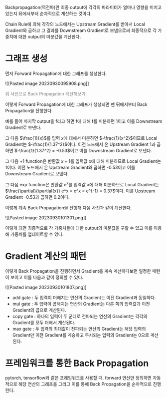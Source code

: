 Backpropagation(역전파)란 최종 output에 각각의 파라미터가 얼마나 영향을 미치고 있는지 뒤에서부터 순차적으로 계산하는 것이다.

Chain Rule에 의해 각각의 노드에서는 Upstream Gradient를 받아서 Local Gradient와 곱하고 그 결과를 Downstream Gradient로 보냄으로써 최종적으로 각 가중치에 대한 output의 미분값을 계산한다.

# 그래프 생성

먼저 Forward Propagation에 대한 그래프를 생성한다.

![[Pasted image 20230930095908.png]]

<font color="#7f7f7f">위 사진으로 Back Propagation 계산해보기!</font>

이렇게 Forward Propagation에 대한 그래프가 생성되면 맨 뒤에서부터 Back Propagation을 진행한다.

예를 들어 마지막 output을 f라고 하면 f에 대해 f를 미분하면 1이고 이를 Downstream Gradient로 보낸다.

그 다음 $\frac{1}{x}$를 입력 $x$에 대해서 미분하면 $-\frac{1}{x^2}$이므로 Local Gradient는 $-\frac{1}{1.37^2}$이다. 이전 노드에서 온 Upstream Gradient 1과 곱하면 $-\frac{1}{1.37^2} = -0.53$이고 이를 Downstream Gradient로 보낸다.

그 다음 +1 function은 반환값 $x+1$를 입력값 $x$에 대해 미분하므로 Local Gradient는 1이다. 이전 노드에서 온 Upstream Gradient와 곱하면 -0.53이고 이를 Downstream Gradient로 보낸다.

그 다음 exp function은 반환값 $e^x$를 입력값 $x$에 대해 미분하므로 Local Gradient는 $\frac{\partial}{\partial{x}} e^x = e^x = e^{-1} = 0.37$이다. 이를 Upstream Gradient -0.53과 곱하면 0.2이다.

이렇게 계속 Back Propagation을 진행해 다음 사진과 같이 계산한다.

![[Pasted image 20230930101301.png]]

이렇게 되면 최종적으로 각 가중치들에 대한 output의 미분값을 구할 수 있고 이를 이용해 가중치를 업데이트할 수 있다.

# Gradient 계산의 패턴

이렇게 Back Propagation을 진행하면서 Gradient를 계속 계산하다보면 일정한 패턴이 보이고 이를 다음과 같이 정의할 수 있다.

![[Pasted image 20230930101807.png]]

- add gate : 두 입력이 더해지는 연산의 Gradient는 이전 Gradient과 동일하다.
- mul gate : 두 입력이 곱해지는 연산의 Gradient는 다른 쪽의 입력값과 이전 Gradient의 곱으로 계산된다.
- copy gate : 하나의 입력이 두 군데로 전파되는 연산의 Gradient는 각각의 Gradient를 모두 더해서 계산된다.
- max gate : 두 입력의 최대값이 전파되는 연산의 Gradient는 해당 입력의 Gradient만 이전 Gradient를 계승하고 무시되는 입력의 Gradient는 0으로 계산된다.

# 프레임워크를 통한 Back Propagation

pytorch, tensorflow와 같은 프레임워크를 사용할 때, forward 연산만 정의하면 자동적으로 해당 연산의 그래프를 그리고 이를 통해 Back Propagation을 순차적으로 진행한다.